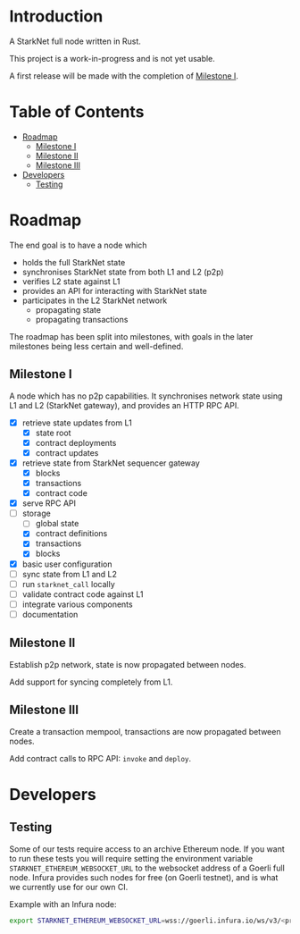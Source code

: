 # Introduction

A StarkNet full node written in Rust.

This project is a work-in-progress and is not yet usable.

A first release will be made with the completion of [Milestone I](#milestone-i).

# Table of Contents
- [Roadmap](#roadmap)
  - [Milestone I](#milestone-i)
  - [Milestone II](#milestone-ii)
  - [Milestone III](#milestone-iii)
- [Developers](#developers)
  - [Testing](#testing)

# Roadmap

The end goal is to have a node which

- holds the full StarkNet state
- synchronises StarkNet state from both L1 and L2 (p2p)
- verifies L2 state against L1
- provides an API for interacting with StarkNet state
- participates in the L2 StarkNet network
  - propagating state
  - propagating transactions

The roadmap has been split into milestones, with goals in the later milestones being less certain and well-defined.

## Milestone I

A node which has no p2p capabilities. It synchronises network state using L1 and L2 (StarkNet gateway), and provides an HTTP RPC API.

- [x] retrieve state updates from L1
  - [x] state root
  - [x] contract deployments
  - [x] contract updates
- [x] retrieve state from StarkNet sequencer gateway
  - [x] blocks
  - [x] transactions
  - [x] contract code
- [x] serve RPC API
- [ ] storage
  - [ ] global state
  - [x] contract definitions
  - [x] transactions
  - [x] blocks
- [x] basic user configuration
- [ ] sync state from L1 and L2
- [ ] run `starknet_call` locally
- [ ] validate contract code against L1
- [ ] integrate various components
- [ ] documentation

## Milestone II

Establish p2p network, state is now propagated between nodes.

Add support for syncing completely from L1.

## Milestone III

Create a transaction mempool, transactions are now propagated between nodes.

Add contract calls to RPC API: `invoke` and `deploy`.

# Developers

## Testing

Some of our tests require access to an archive Ethereum node. If you want to run these tests you will require setting the environment variable `STARKNET_ETHEREUM_WEBSOCKET_URL` to the websocket address of a Goerli full node. Infura provides such nodes for free (on Goerli testnet), and is what we currently use for our own CI.

Example with an Infura node:
```bash
export STARKNET_ETHEREUM_WEBSOCKET_URL=wss://goerli.infura.io/ws/v3/<project-id>
```